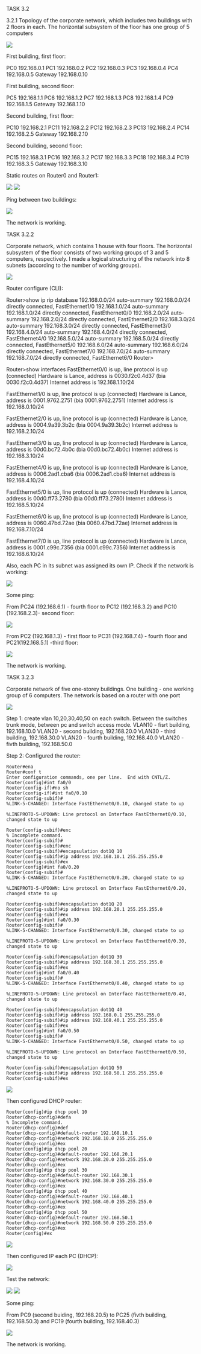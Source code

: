 TASK 3.2

3.2.1 Topology of the corporate network, which includes two buildings with 2 floors in each. The horizontal subsystem of the floor has one group of 5 computers

![](images/scr1.png)

First building, first floor:

PC0 192.168.0.1
PC1 192.168.0.2
PC2 192.168.0.3
PC3 192.168.0.4
PC4 192.168.0.5
Gateway 192.168.0.10

First building, second floor:

PC5 192.168.1.1
PC6 192.168.1.2
PC7 192.168.1.3
PC8 192.168.1.4
PC9 192.168.1.5
Gateway 192.168.1.10

Second building, first floor:

PC10 192.168.2.1
PC11 192.168.2.2
PC12 192.168.2.3
PC13 192.168.2.4
PC14 192.168.2.5
Gateway 192.168.2.10

Second building, second floor:

PC15 192.168.3.1
PC16 192.168.3.2
PC17 192.168.3.3
PC18 192.168.3.4
PC19 192.168.3.5
Gateway 192.168.3.10

Static routes on Router0 and Router1:

![](images/scr2.png)
![](images/scr3.png)

Ping between two buildings:

![](images/scr5.png)


The network is working.

TASK 3.2.2

Corporate network, which contains 1 house with four floors. The horizontal subsystem of the floor consists of two working groups of 3 and 5 computers, respectively. I made a logical structuring of the network into 8 subnets (according to the number of working groups).

![](images/scr6.png)

Router configure (CLI):

Router>show ip rip database
192.168.0.0/24    auto-summary
192.168.0.0/24    directly connected, FastEthernet1/0
192.168.1.0/24    auto-summary
192.168.1.0/24    directly connected, FastEthernet0/0
192.168.2.0/24    auto-summary
192.168.2.0/24    directly connected, FastEthernet2/0
192.168.3.0/24    auto-summary
192.168.3.0/24    directly connected, FastEthernet3/0
192.168.4.0/24    auto-summary
192.168.4.0/24    directly connected, FastEthernet4/0
192.168.5.0/24    auto-summary
192.168.5.0/24    directly connected, FastEthernet5/0
192.168.6.0/24    auto-summary
192.168.6.0/24    directly connected, FastEthernet7/0
192.168.7.0/24    auto-summary
192.168.7.0/24    directly connected, FastEthernet6/0
Router>

Router>show interfaces
FastEthernet0/0 is up, line protocol is up (connected)
  Hardware is Lance, address is 0030.f2c0.4d37 (bia 0030.f2c0.4d37)
  Internet address is 192.168.1.10/24

FastEthernet1/0 is up, line protocol is up (connected)
  Hardware is Lance, address is 0001.9762.2751 (bia 0001.9762.2751)
  Internet address is 192.168.0.10/24

FastEthernet2/0 is up, line protocol is up (connected)
  Hardware is Lance, address is 0004.9a39.3b2c (bia 0004.9a39.3b2c)
  Internet address is 192.168.2.10/24

FastEthernet3/0 is up, line protocol is up (connected)
  Hardware is Lance, address is 00d0.bc72.4b0c (bia 00d0.bc72.4b0c)
  Internet address is 192.168.3.10/24

FastEthernet4/0 is up, line protocol is up (connected)
  Hardware is Lance, address is 0006.2ad1.cba6 (bia 0006.2ad1.cba6)
  Internet address is 192.168.4.10/24

FastEthernet5/0 is up, line protocol is up (connected)
  Hardware is Lance, address is 00d0.ff73.2780 (bia 00d0.ff73.2780)
  Internet address is 192.168.5.10/24

FastEthernet6/0 is up, line protocol is up (connected)
  Hardware is Lance, address is 0060.47bd.72ae (bia 0060.47bd.72ae)
  Internet address is 192.168.7.10/24

FastEthernet7/0 is up, line protocol is up (connected)
  Hardware is Lance, address is 0001.c99c.7356 (bia 0001.c99c.7356)
  Internet address is 192.168.6.10/24

Also, each PC in its subnet was assigned its own IP. Check if the network is working:

![](images/scr7.png)

Some ping:

From PC24 (192.168.6.1) - fourth floor to PC12 (192.168.3.2) and PC10 (192.168.2.3)- second floor:

![](images/scr8.png)

From PC2 (192.168.1.3) - first floor to PC31 (192.168.7.4) - fourth floor and PC21(192.168.5.1) -third floor:

![](images/scr9.png)

The network is working.


TASK 3.2.3

Corporate network of five one-storey buildings. One building - one working group of 6 computers. The network is based on a router with one port

![](images/scr10.png)

Step 1: create vlan 10,20,30,40,50 on each switch. Between the switches trunk mode, between pc and switch access mode.
VLAN10 - fisrt building, 192.168.10.0
VLAN20 - second building, 192.168.20.0
VLAN30 - third building, 192.168.30.0
VLAN20 - fourth building, 192.168.40.0
VLAN20 - fivth building, 192.168.50.0

Step 2: Сonfigured the router:

```
Router#ena
Router#conf t
Enter configuration commands, one per line.  End with CNTL/Z.
Router(config)#int fa0/0
Router(config-if)#no sh
Router(config-if)#int fa0/0.10
Router(config-subif)#
%LINK-5-CHANGED: Interface FastEthernet0/0.10, changed state to up

%LINEPROTO-5-UPDOWN: Line protocol on Interface FastEthernet0/0.10, changed state to up

Router(config-subif)#enc
% Incomplete command.
Router(config-subif)#
Router(config-subif)#enc
Router(config-subif)#encapsulation dot1Q 10
Router(config-subif)#ip address 192.168.10.1 255.255.255.0
Router(config-subif)#ex
Router(config)#int fa0/0.20
Router(config-subif)#
%LINK-5-CHANGED: Interface FastEthernet0/0.20, changed state to up

%LINEPROTO-5-UPDOWN: Line protocol on Interface FastEthernet0/0.20, changed state to up

Router(config-subif)#encapsulation dot1Q 20
Router(config-subif)#ip address 192.168.20.1 255.255.255.0
Router(config-subif)#ex
Router(config)#int fa0/0.30
Router(config-subif)#
%LINK-5-CHANGED: Interface FastEthernet0/0.30, changed state to up

%LINEPROTO-5-UPDOWN: Line protocol on Interface FastEthernet0/0.30, changed state to up

Router(config-subif)#encapsulation dot1Q 30
Router(config-subif)#ip address 192.168.30.1 255.255.255.0
Router(config-subif)#ex
Router(config)#int fa0/0.40
Router(config-subif)#
%LINK-5-CHANGED: Interface FastEthernet0/0.40, changed state to up

%LINEPROTO-5-UPDOWN: Line protocol on Interface FastEthernet0/0.40, changed state to up

Router(config-subif)#encapsulation dot1Q 40
Router(config-subif)#ip address 192.168.0.1 255.255.255.0
Router(config-subif)#ip address 192.168.40.1 255.255.255.0
Router(config-subif)#ex
Router(config)#int fa0/0.50
Router(config-subif)#
%LINK-5-CHANGED: Interface FastEthernet0/0.50, changed state to up

%LINEPROTO-5-UPDOWN: Line protocol on Interface FastEthernet0/0.50, changed state to up

Router(config-subif)#encapsulation dot1Q 50
Router(config-subif)#ip address 192.168.50.1 255.255.255.0
Router(config-subif)#ex
```
![](images/scr11.png)

Then configured DHCP router:

```
Router(config)#ip dhcp pool 10
Router(dhcp-config)#defa
% Incomplete command.
Router(dhcp-config)#def
Router(dhcp-config)#default-router 192.168.10.1
Router(dhcp-config)#network 192.168.10.0 255.255.255.0
Router(dhcp-config)#ex
Router(config)#ip dhcp pool 20
Router(dhcp-config)#default-router 192.168.20.1
Router(dhcp-config)#network 192.168.20.0 255.255.255.0
Router(dhcp-config)#ex
Router(config)#ip dhcp pool 30
Router(dhcp-config)#default-router 192.168.30.1
Router(dhcp-config)#network 192.168.30.0 255.255.255.0
Router(dhcp-config)#ex
Router(config)#ip dhcp pool 40
Router(dhcp-config)#default-router 192.168.40.1
Router(dhcp-config)#network 192.168.40.0 255.255.255.0
Router(dhcp-config)#ex
Router(config)#ip dhcp pool 50
Router(dhcp-config)#default-router 192.168.50.1
Router(dhcp-config)#network 192.168.50.0 255.255.255.0
Router(dhcp-config)#ex
Router(config)#ex
```
![](images/scr12.png)

Then configured IP each PC (DHCP):

![](images/scr13.png)


Test the network:

![](images/scr14.png)
![](images/scr15.png)

Some ping:

From PC9 (second buiding, 192.168.20.5) to PC25 (fivth building, 192.168.50.3) and PC19 (fourth building, 192.168.40.3)

![](images/scr16.png)

The network is working.
